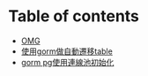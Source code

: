 # Table of contents

* [OMG](README.md)
* [使用gorm做自動遷移table](shi-yong-gorm-zuo-zi-dong-qian-yi-table.md)
* [gorm pg使用連線池初始化](gorm-pg-shi-yong-lian-xian-chi-chu-shi-hua.md)
